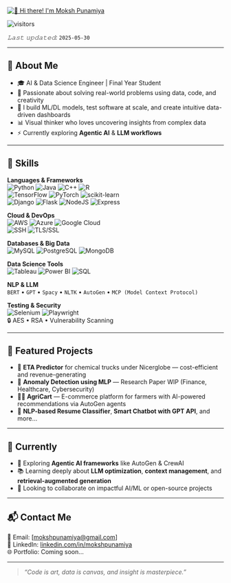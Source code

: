 [<img src="https://raw.githubusercontent.com/Raymo111/Raymo111/master/intro.gif" alt="👋 Hi there! I'm Moksh Punamiya" title="👋 Hi there! I'm Moksh Punamiya"/>](https://github.com/mokshpunamiya)

![visitors](https://vbr.nathanchung.dev/badge?page_id=mokshpunamiya.mokshpunamiya&color=00cf00)

*𝙻𝚊𝚜𝚝 𝚞𝚙𝚍𝚊𝚝𝚎𝚍:* `2025-05-30`

---

## 🧠 About Me

- 🎓 AI & Data Science Engineer | Final Year Student
- 🧪 Passionate about solving real-world problems using data, code, and creativity
- 🧰 I build ML/DL models, test software at scale, and create intuitive data-driven dashboards
- 📊 Visual thinker who loves uncovering insights from complex data
- ⚡ Currently exploring **Agentic AI** & **LLM workflows**

---

## 🧰 Skills

**Languages & Frameworks**  
![Python](https://img.shields.io/badge/Python-blue?logo=python) ![Java](https://img.shields.io/badge/Java-orange?logo=java) ![C++](https://img.shields.io/badge/C++-00599C?logo=c%2B%2B) ![R](https://img.shields.io/badge/R-276DC3?logo=r)  
![TensorFlow](https://img.shields.io/badge/TensorFlow-FF6F00?logo=tensorflow) ![PyTorch](https://img.shields.io/badge/PyTorch-EE4C2C?logo=pytorch) ![scikit-learn](https://img.shields.io/badge/scikit--learn-F7931E?logo=scikit-learn)  
![Django](https://img.shields.io/badge/Django-092E20?logo=django) ![Flask](https://img.shields.io/badge/Flask-000000?logo=flask) ![NodeJS](https://img.shields.io/badge/Node.js-339933?logo=node.js) ![Express](https://img.shields.io/badge/Express-black?logo=express)

**Cloud & DevOps**  
![AWS](https://img.shields.io/badge/AWS-232F3E?logo=amazon-aws) ![Azure](https://img.shields.io/badge/Azure-0078D4?logo=microsoft-azure) ![Google Cloud](https://img.shields.io/badge/GCP-4285F4?logo=google-cloud)  
![SSH](https://img.shields.io/badge/SSH-1e1e1e?logo=gnome-terminal) ![TLS/SSL](https://img.shields.io/badge/TLS/SSL-blue)

**Databases & Big Data**  
![MySQL](https://img.shields.io/badge/MySQL-4479A1?logo=mysql) ![PostgreSQL](https://img.shields.io/badge/PostgreSQL-336791?logo=postgresql) ![MongoDB](https://img.shields.io/badge/MongoDB-47A248?logo=mongodb)

**Data Science Tools**  
![Tableau](https://img.shields.io/badge/Tableau-E97627?logo=tableau) ![Power BI](https://img.shields.io/badge/Power%20BI-F2C811?logo=powerbi) ![SQL](https://img.shields.io/badge/SQL-003B57?logo=sqlite)

**NLP & LLM**  
`BERT` • `GPT` • `Spacy` • `NLTK` • `AutoGen` • `MCP (Model Context Protocol)`

**Testing & Security**  
![Selenium](https://img.shields.io/badge/Selenium-43B02A?logo=selenium) ![Playwright](https://img.shields.io/badge/Playwright-2C2E3A?logo=playwright)  
🔒 AES • RSA • Vulnerability Scanning

---

## 📌 Featured Projects

- 🚚 **ETA Predictor** for chemical trucks under Nicerglobe — cost-efficient and revenue-generating
- 🧠 **Anomaly Detection using MLP** — Research Paper WIP (Finance, Healthcare, Cybersecurity)
- 🧑‍🌾 **AgriCart** — E-commerce platform for farmers with AI-powered recommendations via AutoGen agents
- 💬 **NLP-based Resume Classifier**, **Smart Chatbot with GPT API**, and more…

---

## 🔭 Currently

- 🧪 Exploring **Agentic AI frameworks** like AutoGen & CrewAI
- 📚 Learning deeply about **LLM optimization**, **context management**, and **retrieval-augmented generation**
- 🤝 Looking to collaborate on impactful AI/ML or open-source projects

---

## 📬 Contact Me

📧 Email: [mokshpunamiya@gmail.com]  
🔗 LinkedIn: [linkedin.com/in/mokshpunamiya](https://linkedin.com/in/mokshpunamiya)  
🌐 Portfolio: Coming soon...

---

> *“Code is art, data is canvas, and insight is masterpiece.”*

